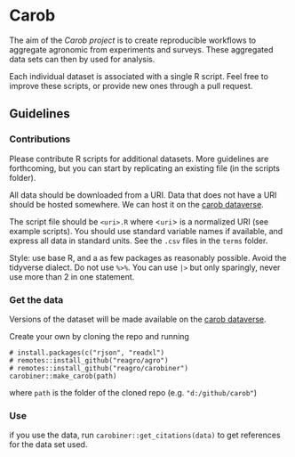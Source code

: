 # Carob

The aim of the *Carob project* is to create reproducible workflows to aggregate agronomic from experiments and surveys. These aggregated data sets can then by used for analysis.

Each individual dataset is associated with a single R script. Feel free to improve these scripts, or provide new ones through a pull request. 

## Guidelines

### Contributions 

Please contribute R scripts for additional datasets. More guidelines are forthcoming, but you can start by replicating an existing file (in the scripts folder). 

All data should be downloaded from a URI. Data that does not have a URI should be hosted somewhere. We can  host it on the [carob dataverse](https://dataverse.harvard.edu/dataverse/carob/).

The script file should be `<uri>.R`  where <`uri`> is a normalized URI (see example scripts). 
You should use standard variable names if available, and express all data in standard units. See the `.csv` files in the `terms` folder. 

Style: use base R, and a as few packages as reasonably possible. Avoid the tidyverse dialect. Do not use `%>%`. You can use `|>` but only sparingly, never use more than 2 in one statement.


### Get the data

Versions of the dataset will be made available on the [carob dataverse](https://dataverse.harvard.edu/dataverse/carob/).

Create your own by cloning the repo and running 

```
# install.packages(c("rjson", "readxl")
# remotes::install_github("reagro/agro")
# remotes::install_github("reagro/carobiner")
carobiner::make_carob(path)
```

where `path` is the folder of the cloned repo (e.g. `"d:/github/carob"`)

### Use

if you use the data, run `carobiner::get_citations(data)` to get references for the data set used. 

